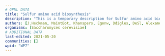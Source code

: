 ```yaml
---
# GPML DATA
title: "Sulfur amino acid biosynthesis"
description: "This is a temporary description for Sulfur amino acid biosynthesis"
authors: [J.Heckman, MaintBot, Khanspers, Egonw, Ddigles, DeSl, AlexanderPico, Eweitz]
organisms: [Saccharomyces cerevisiae]
# ADDITIONAL DATA
last-edited: 2021-05-20
communities: []
wpid: "WP7"
---
```

